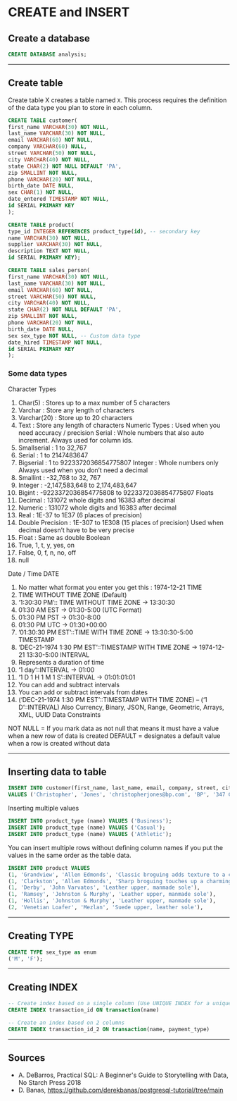 # CREATE and INSERT
## Create a database
```sql
CREATE DATABASE analysis;
```
___
## Create table
Create table X creates a table named `X`. This process requires the definition  
of the data type you plan to store in each column.
```sql
CREATE TABLE customer(
first_name VARCHAR(30) NOT NULL,
last_name VARCHAR(30) NOT NULL,
email VARCHAR(60) NOT NULL,
company VARCHAR(60) NULL,
street VARCHAR(50) NOT NULL,
city VARCHAR(40) NOT NULL,
state CHAR(2) NOT NULL DEFAULT 'PA',
zip SMALLINT NOT NULL,
phone VARCHAR(20) NOT NULL,
birth_date DATE NULL,
sex CHAR(1) NOT NULL,
date_entered TIMESTAMP NOT NULL,
id SERIAL PRIMARY KEY
);
```
```sql
CREATE TABLE product(
type_id INTEGER REFERENCES product_type(id), -- secondary key
name VARCHAR(30) NOT NULL,
supplier VARCHAR(30) NOT NULL,
description TEXT NOT NULL,
id SERIAL PRIMARY KEY);
```
```sql
CREATE TABLE sales_person(
first_name VARCHAR(30) NOT NULL,
last_name VARCHAR(30) NOT NULL,
email VARCHAR(60) NOT NULL,
street VARCHAR(50) NOT NULL,
city VARCHAR(40) NOT NULL,
state CHAR(2) NOT NULL DEFAULT 'PA',
zip SMALLINT NOT NULL,
phone VARCHAR(20) NOT NULL,
birth_date DATE NULL,
sex sex_type NOT NULL, -- Custom data type
date_hired TIMESTAMP NOT NULL,
id SERIAL PRIMARY KEY
);
```
### Some data types
Character Types 
1. Char(5) : Stores up to a max number of 5 characters
2. Varchar : Store any length of characters
3. Varchar(20) : Store up to 20 characters
4. Text : Store any length of characters
Numeric Types : Used when you need accuracy / precision
Serial : Whole numbers that also auto increment. Always used for column ids.
5. Smallserial : 1 to 32,767
6. Serial : 1 to 2147483647
7. Bigserial : 1 to 9223372036854775807
Integer : Whole numbers only Always used when you don’t need a decimal
8. Smallint : -32,768 to 32, 767
9. Integer : -2,147,583,648 to 2,174,483,647
10. Bigint : -9223372036854775808 to 9223372036854775807
Floats
11. Decimal : 131072 whole digits and 16383 after decimal
12. Numeric : 131072 whole digits and 16383 after decimal
13. Real : 1E-37 to 1E37 (6 places of precision)
14. Double Precision : 1E-307 to 1E308 (15 places of precision) Used when decimal doesn’t have to be very precise
15. Float : Same as double
Boolean
16. True, 1, t, y, yes, on
17. False, 0, f, n, no, off
18. null

Date / Time 
DATE
1. No matter what format you enter you get this : 1974-12-21
TIME
2. TIME WITHOUT TIME ZONE (Default)
3. ‘1:30:30 PM’:: TIME WITHOUT TIME ZONE -> 13:30:30
4. 01:30 AM EST -> 01:30-5:00 (UTC Format)
5. 01:30 PM PST -> 01:30-8:00
6. 01:30 PM UTC -> 01:30+00:00
7. ’01:30:30 PM EST’::TIME WITH TIME ZONE -> 13:30:30-5:00
TIMESTAMP
8. ‘DEC-21-1974 1:30 PM EST’::TIMESTAMP WITH TIME ZONE -> 1974-12-21 13:30-5:00
INTERVAL
9. Represents a duration of time
10. ‘1 day’::INTERVAL -> 01:00
11. ‘1 D 1 H 1 M 1 S’::INTERVAL -> 01:01:01:01
12. You can add and subtract intervals
13. You can add or subtract intervals from dates
14. (‘DEC-21-1974 1:30 PM EST’::TIMESTAMP WITH TIME ZONE) – (‘1 D’::INTERVAL)
Also Currency, Binary, JSON, Range, Geometric, Arrays, XML, UUID
Data Constraints 

NOT NULL = If you mark data as not null that means it must have a value when a new row of data is created
DEFAULT = designates a default value when a row is created without data
___
## Inserting data to table
```sql
INSERT INTO customer(first_name, last_name, email, company, street, city, state, zip, phone, birth_date, sex, date_entered)  
VALUES ('Christopher', 'Jones', 'christopherjones@bp.com', 'BP', '347 Cedar St', 'Lawrenceville', 'GA', '30044', '348-848-8291', '1938-09-11', 'M', current_timestamp);
```
Inserting multiple values
```sql
INSERT INTO product_type (name) VALUES ('Business');
INSERT INTO product_type (name) VALUES ('Casual');
INSERT INTO product_type (name) VALUES ('Athletic');
```
You can insert multiple rows without defining column names if you put the values in the same order as the table data.
```sql
INSERT INTO product VALUES
(1, 'Grandview', 'Allen Edmonds', 'Classic broguing adds texture to a charming longwing derby crafted in America from lustrous leather'),
(1, 'Clarkston', 'Allen Edmonds', 'Sharp broguing touches up a charming, American-made derby fashioned from finely textured leather'),
(1, 'Derby', 'John Varvatos', 'Leather upper, manmade sole'),
(1, 'Ramsey', 'Johnston & Murphy', 'Leather upper, manmade sole'),
(1, 'Hollis', 'Johnston & Murphy', 'Leather upper, manmade sole'),
(2, 'Venetian Loafer', 'Mezlan', 'Suede upper, leather sole'),
```
___
## Creating TYPE
```sql
CREATE TYPE sex_type as enum
('M', 'F');
```
___
## Creating INDEX
```sql
-- Create index based on a single column (Use UNIQUE INDEX for a unique index)
CREATE INDEX transaction_id ON transaction(name)

-- Create an index based on 2 columns
CREATE INDEX transaction_id_2 ON transaction(name, payment_type)
```
___
## Sources
- A. DeBarros, Practical SQL: A Beginner's Guide to Storytelling with Data, No Starch Press 2018
- D. Banas, https://github.com/derekbanas/postgresql-tutorial/tree/main

